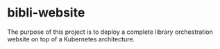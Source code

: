 # bibli-website

The purpose of this project is to deploy a complete library orchestration website on top of a Kubernetes architecture. 
